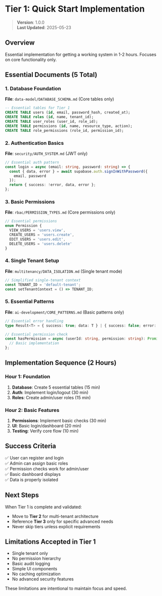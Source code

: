 
# Tier 1: Quick Start Implementation

> **Version**: 1.0.0  
> **Last Updated**: 2025-05-23

## Overview

Essential implementation for getting a working system in 1-2 hours. Focuses on core functionality only.

## Essential Documents (5 Total)

### 1. Database Foundation
**File**: `data-model/DATABASE_SCHEMA.md` (Core tables only)
```sql
-- Essential tables for Tier 1
CREATE TABLE users (id, email, password_hash, created_at);
CREATE TABLE roles (id, name, tenant_id);
CREATE TABLE user_roles (user_id, role_id);
CREATE TABLE permissions (id, name, resource_type, action);
CREATE TABLE role_permissions (role_id, permission_id);
```

### 2. Authentication Basics
**File**: `security/AUTH_SYSTEM.md` (JWT only)
```typescript
// Essential auth pattern
const login = async (email: string, password: string) => {
  const { data, error } = await supabase.auth.signInWithPassword({
    email, password
  });
  return { success: !error, data, error };
};
```

### 3. Basic Permissions
**File**: `rbac/PERMISSION_TYPES.md` (Core permissions only)
```typescript
// Essential permissions
enum Permission {
  VIEW_USERS = 'users.view',
  CREATE_USERS = 'users.create',
  EDIT_USERS = 'users.edit',
  DELETE_USERS = 'users.delete'
}
```

### 4. Single Tenant Setup
**File**: `multitenancy/DATA_ISOLATION.md` (Single tenant mode)
```typescript
// Simplified single-tenant context
const TENANT_ID = 'default-tenant';
const setTenantContext = () => TENANT_ID;
```

### 5. Essential Patterns
**File**: `ai-development/CORE_PATTERNS.md` (Basic patterns only)
```typescript
// Essential error handling
type Result<T> = { success: true; data: T } | { success: false; error: string };

// Essential permission check
const hasPermission = async (userId: string, permission: string): Promise<boolean> => {
  // Basic implementation
};
```

## Implementation Sequence (2 Hours)

### Hour 1: Foundation
1. **Database**: Create 5 essential tables (15 min)
2. **Auth**: Implement login/logout (30 min)
3. **Roles**: Create admin/user roles (15 min)

### Hour 2: Basic Features
1. **Permissions**: Implement basic checks (30 min)
2. **UI**: Basic login/dashboard (20 min)
3. **Testing**: Verify core flow (10 min)

## Success Criteria

✅ User can register and login  
✅ Admin can assign basic roles  
✅ Permission checks work for admin/user  
✅ Basic dashboard displays  
✅ Data is properly isolated  

## Next Steps

When Tier 1 is complete and validated:
- Move to **Tier 2** for multi-tenant architecture
- Reference **Tier 3** only for specific advanced needs
- Never skip tiers unless explicit requirements

## Limitations Accepted in Tier 1

- Single tenant only
- No permission hierarchy
- Basic audit logging
- Simple UI components
- No caching optimization
- No advanced security features

These limitations are intentional to maintain focus and speed.
